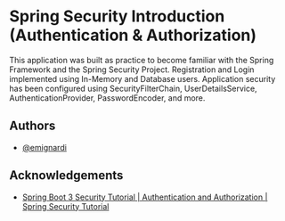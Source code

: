 
# Spring Security Introduction (Authentication & Authorization)

This application was built as practice to become familiar with the Spring Framework and the Spring Security Project. Registration and Login implemented using In-Memory and Database users. Application security has been configured using SecurityFilterChain, UserDetailsService, AuthenticationProvider, PasswordEncoder, and more.
## Authors

- [@emignardi](https://github.com/emignardi)


## Acknowledgements

 - [Spring Boot 3 Security Tutorial | Authentication and Authorization | Spring Security Tutorial](https://www.youtube.com/watch?v=9J-b6OlPy24)
